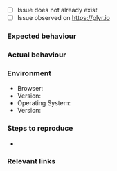 -   [ ] Issue does not already exist
-   [ ] Issue observed on https://plyr.io

### Expected behaviour

### Actual behaviour

### Environment

-   Browser:
-   Version:
-   Operating System:
-   Version:

### Steps to reproduce

-

### Relevant links
